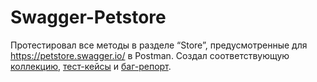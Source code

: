 # Swagger-Petstore

Протестировал все методы в разделе “Store”, предусмотренные для https://petstore.swagger.io/ в Postman.
Создал соответствующую [коллекцию](https://github.com/PavelPakhadnia/Swagger-Petstore/blob/main/Swagger%20Petstore.postman_collection.json), [тест-кейсы](https://github.com/PavelPakhadnia/Swagger-Petstore/blob/main/Test-cases%20Swagger_Petstore.pdf) и [баг-репорт](https://github.com/PavelPakhadnia/Swagger-Petstore/blob/main/Bug-report%20Swagger_Petstore.pdf).
